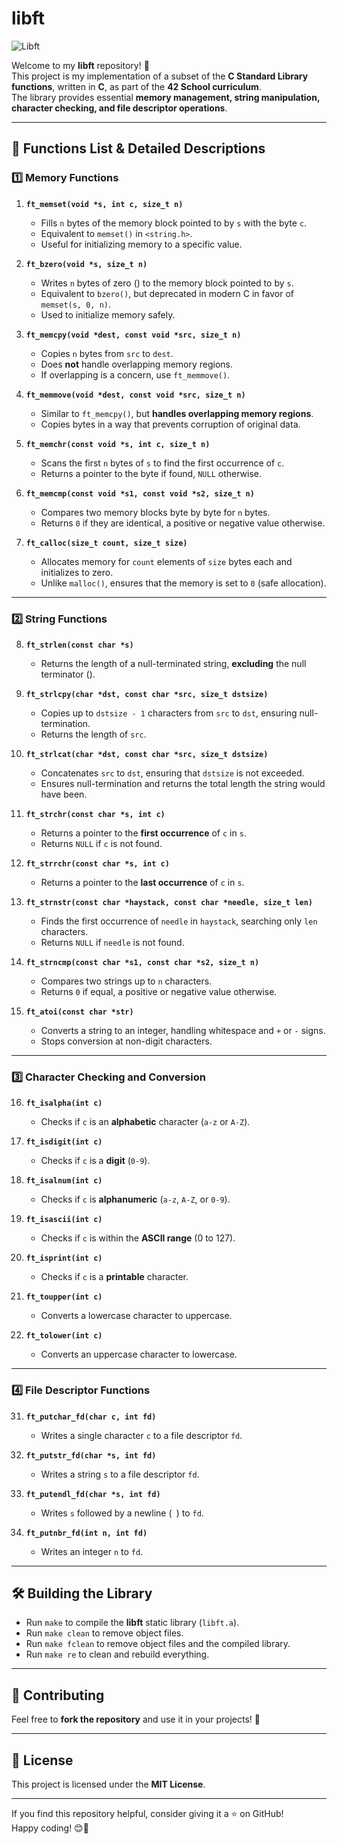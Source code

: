 # libft

![Libft](https://user-images.githubusercontent.com/58959408/150704272-0d7b454d-2872-4695-aade-e5bc9c3b79aa.jpg)

Welcome to my **libft** repository! 🚀  
This project is my implementation of a subset of the **C Standard Library functions**, written in **C**, as part of the **42 School curriculum**.  
The library provides essential **memory management, string manipulation, character checking, and file descriptor operations**.  

---

## 📌 **Functions List & Detailed Descriptions**

### **1️⃣ Memory Functions**
1. **`ft_memset(void *s, int c, size_t n)`**  
   - Fills `n` bytes of the memory block pointed to by `s` with the byte `c`.  
   - Equivalent to `memset()` in `<string.h>`.  
   - Useful for initializing memory to a specific value.

2. **`ft_bzero(void *s, size_t n)`**  
   - Writes `n` bytes of zero (` `) to the memory block pointed to by `s`.  
   - Equivalent to `bzero()`, but deprecated in modern C in favor of `memset(s, 0, n)`.  
   - Used to initialize memory safely.

3. **`ft_memcpy(void *dest, const void *src, size_t n)`**  
   - Copies `n` bytes from `src` to `dest`.  
   - Does **not** handle overlapping memory regions.  
   - If overlapping is a concern, use `ft_memmove()`.

4. **`ft_memmove(void *dest, const void *src, size_t n)`**  
   - Similar to `ft_memcpy()`, but **handles overlapping memory regions**.  
   - Copies bytes in a way that prevents corruption of original data.

5. **`ft_memchr(const void *s, int c, size_t n)`**  
   - Scans the first `n` bytes of `s` to find the first occurrence of `c`.  
   - Returns a pointer to the byte if found, `NULL` otherwise.

6. **`ft_memcmp(const void *s1, const void *s2, size_t n)`**  
   - Compares two memory blocks byte by byte for `n` bytes.  
   - Returns `0` if they are identical, a positive or negative value otherwise.

7. **`ft_calloc(size_t count, size_t size)`**  
   - Allocates memory for `count` elements of `size` bytes each and initializes to zero.  
   - Unlike `malloc()`, ensures that the memory is set to `0` (safe allocation).

---

### **2️⃣ String Functions**
8. **`ft_strlen(const char *s)`**  
   - Returns the length of a null-terminated string, **excluding** the null terminator (` `).

9. **`ft_strlcpy(char *dst, const char *src, size_t dstsize)`**  
   - Copies up to `dstsize - 1` characters from `src` to `dst`, ensuring null-termination.  
   - Returns the length of `src`.

10. **`ft_strlcat(char *dst, const char *src, size_t dstsize)`**  
    - Concatenates `src` to `dst`, ensuring that `dstsize` is not exceeded.  
    - Ensures null-termination and returns the total length the string would have been.

11. **`ft_strchr(const char *s, int c)`**  
    - Returns a pointer to the **first occurrence** of `c` in `s`.  
    - Returns `NULL` if `c` is not found.

12. **`ft_strrchr(const char *s, int c)`**  
    - Returns a pointer to the **last occurrence** of `c` in `s`.  

13. **`ft_strnstr(const char *haystack, const char *needle, size_t len)`**  
    - Finds the first occurrence of `needle` in `haystack`, searching only `len` characters.  
    - Returns `NULL` if `needle` is not found.

14. **`ft_strncmp(const char *s1, const char *s2, size_t n)`**  
    - Compares two strings up to `n` characters.  
    - Returns `0` if equal, a positive or negative value otherwise.

15. **`ft_atoi(const char *str)`**  
    - Converts a string to an integer, handling whitespace and `+` or `-` signs.  
    - Stops conversion at non-digit characters.

---

### **3️⃣ Character Checking and Conversion**
16. **`ft_isalpha(int c)`**  
    - Checks if `c` is an **alphabetic** character (`a-z` or `A-Z`).

17. **`ft_isdigit(int c)`**  
    - Checks if `c` is a **digit** (`0-9`).

18. **`ft_isalnum(int c)`**  
    - Checks if `c` is **alphanumeric** (`a-z`, `A-Z`, or `0-9`).

19. **`ft_isascii(int c)`**  
    - Checks if `c` is within the **ASCII range** (0 to 127).

20. **`ft_isprint(int c)`**  
    - Checks if `c` is a **printable** character.

21. **`ft_toupper(int c)`**  
    - Converts a lowercase character to uppercase.

22. **`ft_tolower(int c)`**  
    - Converts an uppercase character to lowercase.

---

### **4️⃣ File Descriptor Functions**
31. **`ft_putchar_fd(char c, int fd)`**  
    - Writes a single character `c` to a file descriptor `fd`.

32. **`ft_putstr_fd(char *s, int fd)`**  
    - Writes a string `s` to a file descriptor `fd`.

33. **`ft_putendl_fd(char *s, int fd)`**  
    - Writes `s` followed by a newline (`
`) to `fd`.

34. **`ft_putnbr_fd(int n, int fd)`**  
    - Writes an integer `n` to `fd`.

---

## 🛠 **Building the Library**
- Run `make` to compile the **libft** static library (`libft.a`).
- Run `make clean` to remove object files.
- Run `make fclean` to remove object files and the compiled library.
- Run `make re` to clean and rebuild everything.

---

## 🤝 **Contributing**
Feel free to **fork the repository** and use it in your projects! 🚀

---

## 📜 **License**
This project is licensed under the **MIT License**.

---

If you find this repository helpful, consider giving it a ⭐ on GitHub!  
Happy coding! 😊🚀
